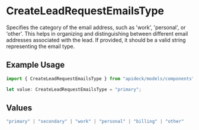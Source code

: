 # CreateLeadRequestEmailsType

Specifies the category of the email address, such as 'work', 'personal', or 'other'. This helps in organizing and distinguishing between different email addresses associated with the lead. If provided, it should be a valid string representing the email type.

## Example Usage

```typescript
import { CreateLeadRequestEmailsType } from "apideck/models/components";

let value: CreateLeadRequestEmailsType = "primary";
```

## Values

```typescript
"primary" | "secondary" | "work" | "personal" | "billing" | "other"
```